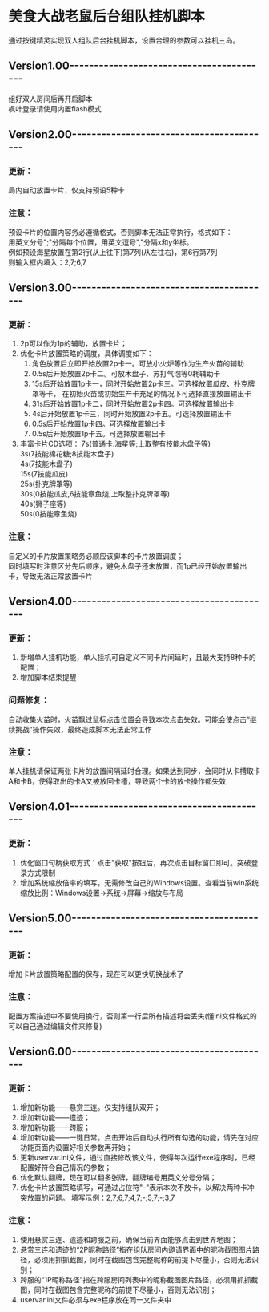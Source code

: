 # 美食大战老鼠后台组队挂机脚本
通过按键精灵实现双人组队后台挂机脚本，设置合理的参数可以挂机三岛。

## Version1.00-----------------------------------------
组好双人房间后再开启脚本  
枫叶登录请使用内置flash模式  
## Version2.00-----------------------------------------
### 更新：
局内自动放置卡片，仅支持预设5种卡

### 注意：
预设卡片的位置内容务必遵循格式，否则脚本无法正常执行，格式如下：  
用英文分号";"分隔每个位置，用英文逗号","分隔x和y坐标。  
例如预设海星放置在第2行(从上往下)第7列(从左往右)，第6行第7列  
则输入框内填入：2,7;6,7
## Version3.00-----------------------------------------
### 更新：
1. 2p可以作为1p的辅助，放置卡片；  
2. 优化卡片放置策略的调度，具体调度如下：  
    1. 角色放置后立即开始放置2p卡一。可放小火炉等作为生产火苗的辅助
    2. 0.5s后开始放置2p卡二。可放木盘子、苏打气泡等0耗辅助卡
    3. 15s后开始放置1p卡一，同时开始放置2p卡三。可选择放置瓜皮、扑克牌罩等卡，
在初始火苗或初始生产卡充足的情况下可选择直接放置输出卡
    4. 31s后开始放置1p卡二，同时开始放置2p卡四。可选择放置输出卡
    5. 4s后开始放置1p卡三，同时开始放置2p卡五。可选择放置输出卡
    6. 0.5s后开始放置1p卡四。可选择放置输出卡
    7. 0.5s后开始放置1p卡五。可选择放置输出卡
3. 丰富卡片CD选项：
    7s(普通卡:海星等;上取整有技能木盘子等)  
    3s(7技能棉花糖;8技能木盘子)  
    4s(7技能木盘子)  
    15s(7技能瓜皮)  
    25s(扑克牌罩等)  
    30s(0技能瓜皮,6技能章鱼烧;上取整扑克牌罩等)  
    40s(狮子座等)  
    50s(0技能章鱼烧)  
### 注意：
自定义的卡片放置策略务必顺应该脚本的卡片放置调度；  
同时填写时注意区分先后顺序，避免木盘子还未放置，而1p已经开始放置输出卡，导致无法正常放置卡片
## Version4.00-----------------------------------------
### 更新：
1. 新增单人挂机功能，单人挂机可自定义不同卡片间延时，且最大支持8种卡的配置；  
2. 增加脚本结束提醒  
### 问题修复：
自动收集火苗时，火苗飘过鼠标点击位置会导致本次点击失效。可能会使点击“继续挑战”操作失效，最终造成脚本无法正常工作
### 注意：
单人挂机请保证两张卡片的放置间隔延时合理。如果达到同步，会同时从卡槽取卡A和卡B，使得取出的卡A又被放回卡槽，导致两个卡的放卡操作都失效    
## Version4.01-----------------------------------------
### 更新：
1. 优化窗口句柄获取方式：点击"获取"按钮后，再次点击目标窗口即可。突破登录方式限制
2. 增加系统缩放倍率的填写，无需修改自己的Windows设置。查看当前win系统缩放比例：Windows设置->系统->屏幕->缩放与布局
## Version5.00-----------------------------------------
### 更新：
增加卡片放置策略配置的保存，现在可以更快切换战术了
### 注意：
配置方案描述中不要使用换行，否则第一行后所有描述将会丢失(懂ini文件格式的可以自己通过编辑文件来修复)
## Version6.00-----------------------------------------
### 更新：
1. 增加新功能——悬赏三连。仅支持组队双开；
2. 增加新功能——遗迹；
3. 增加新功能——跨服；
4. 增加新功能——一键日常。点击开始后自动执行所有勾选的功能，请先在对应功能页面内设置好相关参数再开始；
5. 更新uservar.ini文件，通过直接修改该文件，使得每次运行exe程序时，已经配置好符合自己情况的参数；
6. 优化默认翻牌，现在可以翻多张牌，翻牌编号用英文分号分隔；
7. 优化卡片放置策略填写，可通过占位符"-"表示本次不放卡，以解决两种卡冲突放置的问题。    填写示例：2,7;6,7;4,7;-;5,7;-;3,7
### 注意：
1. 使用悬赏三连、遗迹和跨服之前，确保当前界面能够点击到世界地图；
2. 悬赏三连和遗迹的“2P昵称路径”指在组队房间内邀请界面中的昵称截图图片路径，必须用抓抓截图，同时在截图包含完整昵称的前提下尽量小，否则无法识别；
3. 跨服的“1P昵称路径”指在跨服房间列表中的昵称截图图片路径，必须用抓抓截图，同时在截图包含完整昵称的前提下尽量小，否则无法识别；
4. uservar.ini文件必须与exe程序放在同一文件夹中
